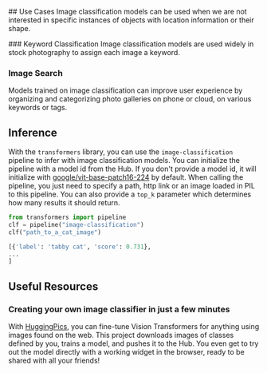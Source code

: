 ## Use Cases
Image classification models can be used when we are not interested in specific instances of objects with location information or their shape. 

### Keyword Classification
Image classification models are used widely in stock photography to assign each image a keyword. 

### Image Search
Models trained on image classification can improve user experience by organizing and categorizing photo galleries on phone or cloud, on various keywords or tags.

## Inference
With the `transformers` library, you can use the `image-classification` pipeline to infer with image classification models. You can initialize the pipeline with a model id from the Hub. If you don't provide a model id, it will initialize with [google/vit-base-patch16-224](https://huggingface.co/google/vit-base-patch16-224) by default. When calling the pipeline, you just need to specify a path, http link or an image loaded in PIL to this pipeline. You can also provide a `top_k` parameter which determines how many results it should return.

```python
from transformers import pipeline
clf = pipeline("image-classification")
clf("path_to_a_cat_image")

[{'label': 'tabby cat', 'score': 0.731},
...
]
```

## Useful Resources

### Creating your own image classifier in just a few minutes
With [HuggingPics](https://github.com/nateraw/huggingpics), you can fine-tune Vision Transformers for anything using images found on the web. This project downloads images of classes defined by you, trains a model, and pushes it to the Hub. You even get to try out the model directly with a working widget in the browser, ready to be shared with all your friends!
